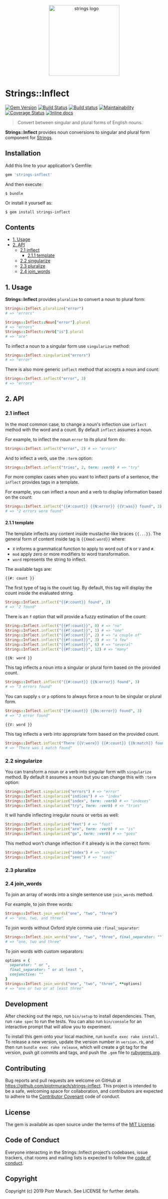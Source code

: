<div align="center">
  <img width="225" src="https://github.com/piotrmurach/strings/blob/master/assets/strings_logo.png" alt="strings logo" />
</div>

# Strings::Inflect

[![Gem Version](https://badge.fury.io/rb/strings-inflect.svg)][gem]
[![Build Status](https://secure.travis-ci.org/piotrmurach/strings-inflect.svg?branch=master)][travis]
[![Build status](https://ci.appveyor.com/api/projects/status/v8beeg5pmsdncvu8?svg=true)][appveyor]
[![Maintainability](https://api.codeclimate.com/v1/badges/4951f64ee240909fbde1/maintainability)][codeclimate]
[![Coverage Status](https://coveralls.io/repos/github/piotrmurach/strings-inflect/badge.svg?branch=master)][coverage]
[![Inline docs](http://inch-ci.org/github/piotrmurach/strings-inflect.svg?branch=master)][inchpages]

[gem]: http://badge.fury.io/rb/strings-inflect
[travis]: http://travis-ci.org/piotrmurach/strings-inflect
[appveyor]: https://ci.appveyor.com/project/piotrmurach/strings-inflect
[codeclimate]: https://codeclimate.com/github/piotrmurach/strings-inflect/maintainability
[coverage]: https://coveralls.io/github/piotrmurach/strings-inflect?branch=master
[inchpages]: http://inch-ci.org/github/piotrmurach/strings-inflect

> Convert between singular and plural forms of English nouns.

**Strings::Inflect** provides noun conversions to singular and plural form component for [Strings](https://github.com/piotrmurach/strings).

## Installation

Add this line to your application's Gemfile:

```ruby
gem 'strings-inflect'
```

And then execute:

    $ bundle

Or install it yourself as:

    $ gem install strings-inflect

## Contents

* [1. Usage](#1-usage)
* [2. API](#2-api)
  * [2.1 inflect](#21-inflect)
    * [2.1.1 template](#211-template)
  * [2.2 singularize](#22-singularize)
  * [2.3 pluralize](#23-pluralize)
  * [2.4 join_words](#24-join-words)

## 1. Usage

**Strings::Inflect** provides `pluralize` to convert a noun to plural form:

```ruby
Strings::Inflect.pluralize("error")
# => "errors"
```

```ruby
Strings::Inflect::Noun["error"].plural
# => "errors"
Strings::Inflect::Verb["is"].plural
# => "are"
```

To inflect a noun to a singular form use `singularize` method:

```ruby
Strings::Inflect.singularize("errors")
# => "error"
```

There is also more generic `inflect` method that accepts a noun and count:

```ruby
Strings::Inflect.inflect("error", 3)
# => "errors"
```

## 2. API

### 2.1 inflect

In the most common case, to change a noun's inflection use `inflect` method with the word and a count. By default `inflect` assumes a noun.

For example, to inflect the noun `error` to its plural form do:

```ruby
Strings::Inflect.inflect("error", 2) # => "errors"
```

And to inflect a verb, use the `:term` option:

```ruby
Strings::Inflect.inflect("tries", 2, term: :verb) # => "try"
```

For more complex cases when you want to inflect parts of a sentence, the `inflect` provides tags in a template.

For example, you can inflect a noun and a verb to display information based on the count:

```ruby
Strings::Inflect.inflect("{{#:count}} {{N:error}} {{V:was}} found", 2)
# => "2 errors were found"
```

#### 2.1.1 template

The template inflects any content inside mustache-like braces `{{...}}`. The general form of content inside tag is `{{Xmod:word}}` where:

* `X` informs a grammatical function to apply to word out of `N` or `V` and `#`.
* `mod` apply zero or more modifiers to word transformation.
* `word` represents the string to inflect.

The available tags are:

`{{#: count }}`

The first type of tag is the count tag. By default, this tag will display the count inside the evaluated string.

```ruby
String::Inflect.inflect("{{#:count}} found", 2)
# => "2 found"
```

There is an `f` option that will provide a fuzzy estimation of the count:

```ruby
String::Inflect.inflect("{{#f:count}}", 0) # => "no"
String::Inflect.inflect("{{#f:count}}", 1) # => "one"
String::Inflect.inflect("{{#f:count}}", 2) # => "a couple of"
String::Inflect.inflect("{{#f:count}}", 3) # => "a few"
String::Inflect.inflect("{{#f:count}}", 6) # => "several"
String::Inflect.inflect("{{#f:count}}", 12) # => "many"
```

`{{N: word }}`

This tag inflects a noun into a singular or plural form based on the provided count.

```ruby
Strings::Inflect.inflect("{{#:count}} {{N:error}} found", 3)
# => "3 errors found"
```

You can supply `s` or `p` options to always force a noun to be singular or plural form.

```ruby
Strings::Inflect.inflect("{{#:count}} {{Ns:error}} found", 3)
# => "3 error found"
```

`{{V: word }}`

This tag inflects a verb into appropriate form based on the provided count.

```ruby
Strings::Inflect.inflect("There {{V:were}} {{#:count}} {{N:match}} found", 1)
# => "There was 1 match found"
```

### 2.2 singularize

You can transform a noun or a verb into singular form with `singularize` method. By default it assumes a noun but you can change this with `:term` option:

```ruby
Strings::Inflect.singularize("errors") # => "error"
Strings::Inflect.singularize("indices") # => "index"
Strings::Inflect.singularize("index", term: :verb) # => "indexes"
Strings::Inflect.singularize("try", term: :verb) # => "tries"
```

It will handle inflecting irregular nouns or verbs as well:

```ruby
Strings::Inflect.singularize("feet") # => "foot"
Strings::Inflect.singularize("are", term: :verb) # => "is"
Strings::Inflect.singularize("go", term: :verb) # => "goes"
```

This method won't change inflection if it already is in the correct form:

```ruby
Strings::Inflect.singularize("index") # => "index"
Strings::Inflect.singularize("sees") # => "sees"
```

### 2.3 pluralize

### 2.4 join_words

To join an array of words into a single sentence use `join_words` method.

For example, to join three words:

```ruby
Strings::Inflect.join_words("one", "two", "three")
# => "one, two, and three"
```

To join words without Oxford style comma use `:final_separator`:

```ruby
Strings::Inflect.join_words("one", "two", "three", final_separator: "")
# => "one, two and three"
```

To join words with custom separators:

```ruby
options = {
  separator: " or ",
  final_separator: " or at least ",
  conjunctive: ""
}
Strings::Inflect.join_words("one", "two", "three", **options)
# => "one or two or at least three"
```

## Development

After checking out the repo, run `bin/setup` to install dependencies. Then, run `rake spec` to run the tests. You can also run `bin/console` for an interactive prompt that will allow you to experiment.

To install this gem onto your local machine, run `bundle exec rake install`. To release a new version, update the version number in `version.rb`, and then run `bundle exec rake release`, which will create a git tag for the version, push git commits and tags, and push the `.gem` file to [rubygems.org](https://rubygems.org).

## Contributing

Bug reports and pull requests are welcome on GitHub at https://github.com/piotrmurach/strings-inflect. This project is intended to be a safe, welcoming space for collaboration, and contributors are expected to adhere to the [Contributor Covenant](http://contributor-covenant.org) code of conduct.

## License

The gem is available as open source under the terms of the [MIT License](https://opensource.org/licenses/MIT).

## Code of Conduct

Everyone interacting in the Strings::Inflect project’s codebases, issue trackers, chat rooms and mailing lists is expected to follow the [code of conduct](https://github.com/[USERNAME]/strings-inflect/blob/master/CODE_OF_CONDUCT.md).


## Copyright

Copyright (c) 2019 Piotr Murach. See LICENSE for further details.

